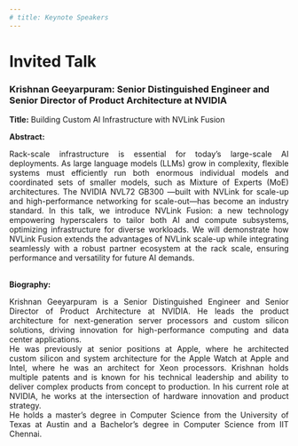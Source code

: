 ```yaml
---
# title: Keynote Speakers
---
```

# Invited Talk

### Krishnan Geeyarpuram: Senior Distinguished Engineer and Senior Director of Product Architecture at NVIDIA


**Title:** Building Custom AI Infrastructure with NVLink Fusion

**Abstract:** 
<div style="text-align: justify; text-indent: 0em;">
Rack-scale infrastructure is essential for today’s large-scale AI deployments. As large language models (LLMs) grow in complexity, flexible systems must efficiently run both enormous individual models and coordinated sets of smaller models, such as Mixture of Experts (MoE) architectures. The NVIDIA NVL72 GB300 —built with NVLink for scale-up and high-performance networking for scale-out—has become an industry standard. In this talk, we introduce NVLink Fusion: a new technology empowering hyperscalers to tailor both AI and compute subsystems, optimizing infrastructure for diverse workloads. We will demonstrate how NVLink Fusion extends the advantages of NVLink scale-up while integrating seamlessly with a robust partner ecosystem at the rack scale, ensuring performance and versatility for future AI demands. 
</div>
<br>

**Biography:** 
<div style="text-align: justify; text-indent: 0em;">
Krishnan Geeyarpuram is a Senior Distinguished Engineer and Senior Director of Product Architecture at NVIDIA. He leads the product architecture for next-generation server processors and custom silicon solutions, driving innovation for high-performance computing and data center applications.
<br>
He was previously at senior positions at Apple, where he architected custom silicon and system architecture for the Apple Watch at Apple and Intel, where he was an architect for Xeon processors. Krishnan holds multiple patents and is known for his technical leadership and ability to deliver complex products from concept to production. In his current role at NVIDIA, he works at the intersection of hardware innovation and product strategy.
<br>
He holds a master’s degree in Computer Science from the University of Texas at Austin and a Bachelor’s degree in Computer Science from IIT Chennai.
</div>
